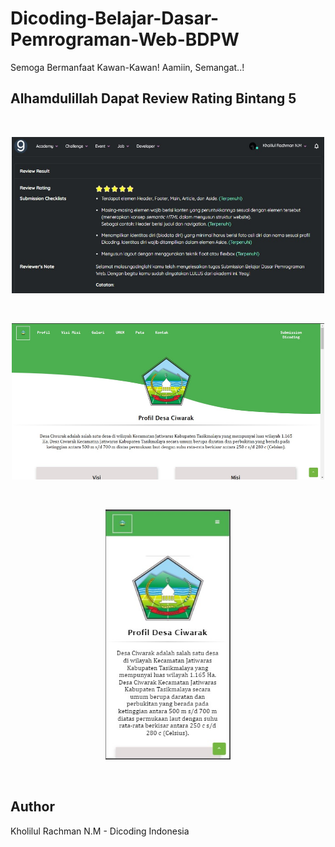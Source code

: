 # Dicoding-Belajar-Dasar-Pemrograman-Web-BDPW
Semoga Bermanfaat Kawan-Kawan! Aamiin, Semangat..!
<br>

## Alhamdulillah Dapat Review Rating Bintang 5 
<br>
<p align="center">
    <img src="ss0.jpg" width="500" height="250">
</p>

<br>
<p align="center">
    <img src="ss.jpg" width="500" height="250">
</p>

<br>
<p align="center">
    <img src="ss1.jpg" width="200" height="400">
</p>

<br>

## Author 
Kholilul Rachman N.M - Dicoding Indonesia
